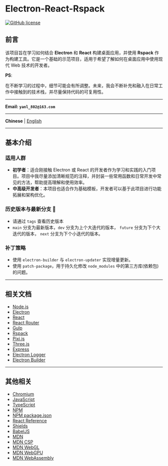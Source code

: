 # Electron-React-Rspack

[![GitHub license](https://img.shields.io/github/license/Aurora-flower/Electron-React-Rspack?style=for-the-badge)](https://github.com/Aurora-flower/Electron-React-Rspack/blob/main/LICENSE)

## 前言

该项目旨在学习如何结合 **Electron** 和 **React** 构建桌面应用，并使用 **Rspack** 作为构建工具。它是一个基础的示范项目，适用于希望了解如何在桌面应用中使用现代 Web 技术的开发者。

**PS**:

在不断学习的过程中，细节可能会有所调整。未来，我会不断补充和融入在日常工作中接触到的技术栈，并尽量保持代码的可复用性。

---

**Email: `yanl_802@163.com`**

---

**Chinese** | [English](./README.EN.md)

---

## 基本介绍

### 适用人群

- **初学者**：适合刚接触 Electron 或 React 的开发者作为学习和实践的入门项目。项目中我尽量添加清晰规范的注释，并封装一些常用函数和日常开发中常见的方法，帮助提高理解和使用效率。
- **中高级开发者**：本项目也适合作为基础模板，开发者可以基于此项目进行功能拓展和架构优化。

### 历史版本与最新分支 📌

- 请通过 `tags` 查看历史版本
- `main` 分支为最新版本，`dev` 分支为上个大迭代的版本， `future` 分支为下个大迭代的版本， `next` 分支为下个小迭代的版本。

### 补丁策略

- 使用 `electron-builder` 与 `electron-updater` 实现增量更新。
- 使用 `patch-package`，用于持久化修改 `node_modules` 中的第三方库(依赖包)的问题。

---

## 相关文档

- [Node.js](https://nodejs.cn/api/)
- [Electron](https://www.electronjs.org/zh/docs/latest/)
- [React](https://zh-hans.react.dev/learn)
- [React Router](https://reactrouter.com/start/data/custom)
- [Gulp](https://gulp.nodejs.cn/)
- [Rspack](https://rspack.dev/zh/)
- [Pixi.js](https://pixi.nodejs.cn/8.x/guides/basics/getting-started)
- [Three.js](https://threejs.org/manual/#zh/fundamentals)
- [Express](https://www.expressjs.com.cn/)
- [Electron Logger](https://github.com/megahertz/electron-log)
- [Electron Builder](https://www.electron.build/)

<!-- - [Log4](https://github.com/log4js-node/log4js-node) -->
<!-- - [Electron-Store](https://github.com/sindresorhus/electron-store) -->

---

## 其他相关

- [Chromium](https://www.chromium.org/chromium-projects/)
- [JavaScript](https://www.w3ccoo.com/js/js_intro.html)
- [TypeScript](https://www.typescriptlang.org/docs/)
- [NPM](https://npm.nodejs.cn/)
- [NPM package.json](https://docs.npmjs.com/cli/v7/configuring-npm/package-json)
- [React Reference](https://react.dev/reference/react)
- [Shields](https://shields.io/)
- [BabelJS](https://www.babeljs.cn/docs/)
- [MDN](https://developer.mozilla.org/zh-CN/)
- [MDN CSP](https://developer.mozilla.org/en-US/docs/Web/HTTP/CSP)
- [MDN WebGL](https://developer.mozilla.org/zh-CN/docs/Web/API/WebGL_API)
- [MDN WebGPU](https://developer.mozilla.org/zh-CN/docs/Web/API/WebGPU_API)
- [MDN WebAssembly](https://developer.mozilla.org/zh-CN/docs/WebAssembly)
